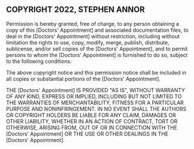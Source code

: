 ## COPYRIGHT 2022, STEPHEN ANNOR

Permission is hereby granted, free of charge, to any person obtaining a copy of this [Doctors' Appointment] and associated documentation files, to deal in the [Doctors' Appointment] without restriction, including without limitation the rights to use, copy, modify, merge, publish, distribute, sublicense, and/or sell copies of the [Doctors' Appointment], and to permit persons to whom the [Doctors' Appointment] is furnished to do so, subject to the following conditions:

The above copyright notice and this permission notice shall be included in all copies or substantial portions of the [Doctors' Appointment].

THE [Doctors' Appointment] IS PROVIDED "AS IS", WITHOUT WARRANTY OF ANY KIND, EXPRESS OR IMPLIED, INCLUDING BUT NOT LIMITED TO THE WARRANTIES OF MERCHANTABILITY, FITNESS FOR A PARTICULAR PURPOSE AND NONINFRINGEMENT. IN NO EVENT SHALL THE AUTHORS OR COPYRIGHT HOLDERS BE LIABLE FOR ANY CLAIM, DAMAGES OR OTHER LIABILITY, WHETHER IN AN ACTION OF CONTRACT, TORT OR OTHERWISE, ARISING FROM, OUT OF OR IN CONNECTION WITH THE [Doctors' Appointment] OR THE USE OR OTHER DEALINGS IN THE [Doctors' Appointment].

